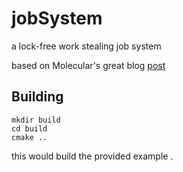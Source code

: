 # jobSystem

a lock-free work stealing job system 

based on Molecular's great blog [post](https://blog.molecular-matters.com/2015/08/24/job-system-2-0-lock-free-work-stealing-part-1-basics/)



Building 
-------------
```
mkdir build
cd build
cmake ..
```
this would build the provided example .
